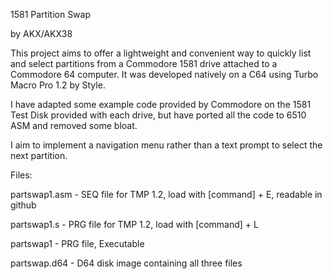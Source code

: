 
1581 Partition Swap

by AKX/AKX38


This project aims to offer a lightweight and convenient way to quickly list and select partitions from a Commodore 1581 drive attached to a Commodore 64 computer. It was developed natively on a C64 using Turbo Macro Pro 1.2 by Style.

I have adapted some example code provided by Commodore on the 1581 Test Disk provided with each drive, but have ported all the code to 6510 ASM and removed some bloat.

I aim to implement a navigation menu rather than a text prompt to select the next partition.

Files:

partswap1.asm - SEQ file for TMP 1.2, load with [command] + E, readable in github

partswap1.s   - PRG file for TMP 1.2, load with [command] + L

partswap1     - PRG file, Executable

partswap.d64  - D64 disk image containing all three files
